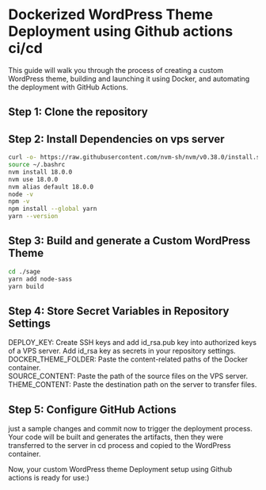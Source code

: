 # Dockerized WordPress Theme Deployment using Github actions ci/cd

This guide will walk you through the process of creating a custom WordPress theme, building and launching it using Docker, and automating the deployment with GitHub Actions.

## Step 1: Clone the repository

## Step 2: Install Dependencies on vps server
```sh
curl -o- https://raw.githubusercontent.com/nvm-sh/nvm/v0.38.0/install.sh | bash
source ~/.bashrc
nvm install 18.0.0
nvm use 18.0.0
nvm alias default 18.0.0
node -v
npm -v
npm install --global yarn
yarn --version
```
## Step 3: Build and generate a Custom WordPress Theme
```sh
cd ./sage
yarn add node-sass
yarn build
```

## Step 4: Store Secret Variables in Repository Settings

DEPLOY_KEY: Create SSH keys and add id_rsa.pub key into authorized keys of a VPS server. Add id_rsa key as secrets in your repository settings.<br>
DOCKER_THEME_FOLDER: Paste the content-related paths of the Docker container.<br>
SOURCE_CONTENT: Paste the path of the source files on the VPS server.<br>
THEME_CONTENT: Paste the destination path on the server to transfer files.

## Step 5: Configure GitHub Actions

just a sample changes and commit now to trigger the deployment process. Your code will be built and generates the artifacts, then they were transferred to the server in cd process and copied to the WordPress container.

Now, your custom WordPress theme Deployment setup using Github actions is ready for use:)
